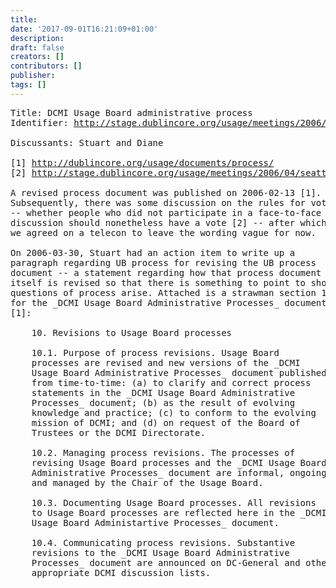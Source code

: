 ```yaml
---
title: 
date: '2017-09-01T16:21:09+01:00'
description: 
draft: false
creators: []
contributors: []
publisher: 
tags: []
---
```


<pre>
Title: DCMI Usage Board administrative process
Identifier: <a href="/usage/meetings/2006/04/seattle/ub-process/index.shtml">http://stage.dublincore.org/usage/meetings/2006/04/seattle/ub-process/index.shtml</a>

Discussants: Stuart and Diane

[1] <a href="/usage/documents/process/">http://dublincore.org/usage/documents/process/</a>
[2] <a href="/usage/meetings/2006/04/seattle/ub-process/2006-02-23.process-ub-voting.txt">http://stage.dublincore.org/usage/meetings/2006/04/seattle/ub-process/2006-02-23.process-ub-voting.txt</a>

A revised process document was published on 2006-02-13 [1].
Subsequently, there was some discussion on the rules for voting
-- whether people who did not participate in a face-to-face
discussion should nonetheless have a vote [2] -- after which
we agreed on a telecon to leave the wording vague for now.

On 2006-03-30, Stuart had an action item to write up a
paragraph regarding UB process for revising the UB process
document -- a statement regarding how that process document
itself is revised so that there is something to point to should
questions of process arise. Attached is a strawman section 10
for the _DCMI Usage Board Administrative Processes_ document
[1]:

    10. Revisions to Usage Board processes

    10.1. Purpose of process revisions. Usage Board
    processes are revised and new versions of the _DCMI
    Usage Board Administrative Processes_ document published
    from time-to-time: (a) to clarify and correct process
    statements in the _DCMI Usage Board Administrative
    Processes_ document; (b) as the result of evolving
    knowledge and practice; (c) to conform to the evolving
    mission of DCMI; and (d) on request of the Board of
    Trustees or the DCMI Directorate.

    10.2. Managing process revisions. The processes of
    revising Usage Board processes and the _DCMI Usage Board
    Administrative Processes_ document are informal, ongoing
    and managed by the Chair of the Usage Board.

    10.3. Documenting Usage Board processes. All revisions
    to Usage Board processes are reflected here in the _DCMI
    Usage Board Administartive Processes_ document.

    10.4. Communicating process revisions. Substantive
    revisions to the _DCMI Usage Board Administrative
    Processes_ document are announced on DC-General and other
    appropriate DCMI discussion lists.

</pre>
